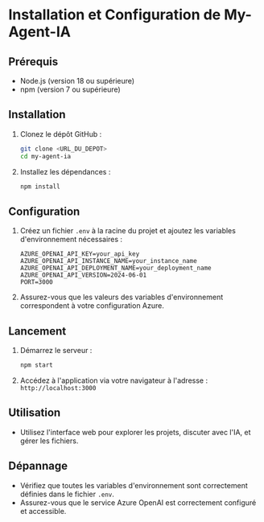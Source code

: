 # Installation et Configuration de My-Agent-IA

## Prérequis

- Node.js (version 18 ou supérieure)
- npm (version 7 ou supérieure)

## Installation

1. Clonez le dépôt GitHub :
   ```bash
   git clone <URL_DU_DEPOT>
   cd my-agent-ia
   ```

2. Installez les dépendances :
   ```bash
   npm install
   ```

## Configuration

1. Créez un fichier `.env` à la racine du projet et ajoutez les variables d'environnement nécessaires :
   ```env
   AZURE_OPENAI_API_KEY=your_api_key
   AZURE_OPENAI_API_INSTANCE_NAME=your_instance_name
   AZURE_OPENAI_API_DEPLOYMENT_NAME=your_deployment_name
   AZURE_OPENAI_API_VERSION=2024-06-01
   PORT=3000
   ```

2. Assurez-vous que les valeurs des variables d'environnement correspondent à votre configuration Azure.

## Lancement

1. Démarrez le serveur :
   ```bash
   npm start
   ```

2. Accédez à l'application via votre navigateur à l'adresse : `http://localhost:3000`

## Utilisation

- Utilisez l'interface web pour explorer les projets, discuter avec l'IA, et gérer les fichiers.

## Dépannage

- Vérifiez que toutes les variables d'environnement sont correctement définies dans le fichier `.env`.
- Assurez-vous que le service Azure OpenAI est correctement configuré et accessible.
